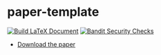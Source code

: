 # paper-template

[![Build LaTeX Document](https://github.com/devsecfranklin/paper-template/actions/workflows/latex.yaml/badge.svg)](https://github.com/devsecfranklin/paper-template/actions/workflows/latex.yaml) [![Bandit Security Checks](https://github.com/devsecfranklin/paper-template/actions/workflows/bandit.yml/badge.svg)](https://github.com/devsecfranklin/paper-template/actions/workflows/bandit.yml)

* [Download the paper](paper/paper.pdf)

